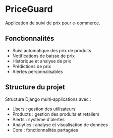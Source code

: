 # PriceGuard

Application de suivi de prix pour e-commerce.

## Fonctionnalités

- Suivi automatique des prix de produits
- Notifications de baisse de prix
- Historique et analyse de prix
- Prédictions de prix
- Alertes personnalisables

## Structure du projet

Structure Django multi-applications avec :
- Users : gestion des utilisateurs
- Products : gestion des produits et retailers
- Alerts : système d'alertes
- Analytics : analyse et visualisation de données
- Core : fonctionnalités partagées
